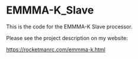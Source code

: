 # EMMMA-K_Slave
This is the code for the EMMMA-K Slave processor.

Please see the project description on my website:

https://rocketmanrc.com/emmma-k.html
